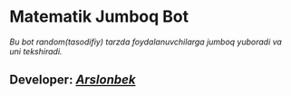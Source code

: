 # Matematik Jumboq Bot

_Bu bot random(tasodifiy) tarzda foydalanuvchilarga jumboq yuboradi va uni  tekshiradi._

## Developer: _[Arslonbek]('https://t.me/LiderBoy')_
